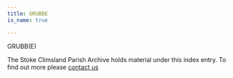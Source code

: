 ```yaml
---
title: GRUBBE
is_name: true

---
```


GRUBB(E)


The Stoke Climsland Parish Archive holds material under this index entry. To find out more please [contact us](/contact/)
